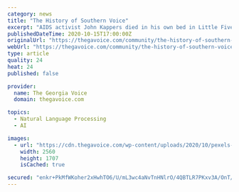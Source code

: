```yaml
---
category: news
title: "The History of Southern Voice"
excerpt: "AIDS activist John Kappers died in his own bed in Little Five Points surrounded by his partner and a few close friends. Although he had slipped into a coma, I whispered in his ear, “John, do you know what today is?"
publishedDateTime: 2020-10-15T17:00:00Z
originalUrl: "https://thegavoice.com/community/the-history-of-southern-voice/"
webUrl: "https://thegavoice.com/community/the-history-of-southern-voice/"
type: article
quality: 24
heat: 24
published: false

provider:
  name: The Georgia Voice
  domain: thegavoice.com

topics:
  - Natural Language Processing
  - AI

images:
  - url: "https://cdn.thegavoice.com/wp-content/uploads/2020/10/pexels-brotin-biswas-518543-scaled.jpg"
    width: 2560
    height: 1707
    isCached: true

secured: "enkr+PkMfWKoher2xHwhTO6/U/mL3wc4aNvTnHNlrO/4QBTLR7PKxv3A/OnT/+PXhVanTMYJ9WK/nAxl5utcdVXoIcvFnX1L/FcIqjiPGLuUL0U1ntwygImx1ZxiFOKUHAfhSkKqNVXkNpm6izaZ8WfpJ6SKUrW64YIiiNekHuK4RtqE0J7yERfKXXgiq0atSkdeu23UOxYUR4PTVLsPLF1PfPVQH/I8M5w9kUV9MdzVocjjS9jIUH3TiKxe1n7J7Iz/qYZQeqz2OWiK0LMjiIhEONBFIfI+4UVdimMRBCksNfsOKy/QjOV7wjebwy1antTK1H2Fq239WVihxey7LojBgkHv5kYca/SgR0Uplx0=;xpE8QkqejnOHixLPoYPm9w=="
---
```


